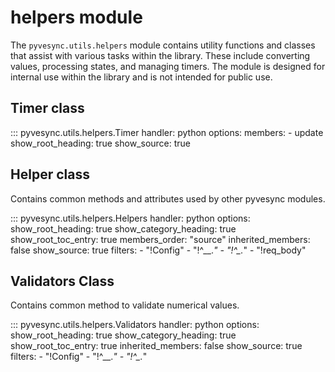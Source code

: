 # helpers module

The `pyvesync.utils.helpers` module contains utility functions and classes that assist with various tasks within the library. These include converting values, processing states, and managing timers. The module is designed for internal use within the library and is not intended for public use.

## Timer class

::: pyvesync.utils.helpers.Timer
    handler: python
    options:
      members:
        - update
      show_root_heading: true
      show_source: true

## Helper class

Contains common methods and attributes used by other pyvesync modules.

::: pyvesync.utils.helpers.Helpers
    handler: python
    options:
      show_root_heading: true
      show_category_heading: true
      show_root_toc_entry: true
      members_order: "source"
      inherited_members: false
      show_source: true
      filters:
      - "!Config"
      - "!^__.*"
      - "!^_.*"
      - "!req_body"

## Validators Class

Contains common method to validate numerical values.

::: pyvesync.utils.helpers.Validators
    handler: python
    options:
      show_root_heading: true
      show_category_heading: true
      show_root_toc_entry: true
      inherited_members: false
      show_source: true
      filters:
      - "!Config"
      - "!^__.*"
      - "!^_.*"
